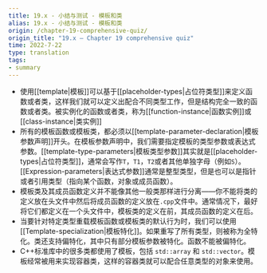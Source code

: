 ```yaml
---
title: 19.x - 小结与测试 - 模板和类
alias: 19.x - 小结与测试 - 模板和类
origin: /chapter-19-comprehensive-quiz/
origin_title: "19.x — Chapter 19 comprehensive quiz"
time: 2022-7-22
type: translation
tags:
- summary
---
```


- 使用[[template|模板]]可以基于[[placeholder-types|占位符类型]]来定义函数或者类，这样我们就可以定义出配合不同类型工作，但是结构完全一致的函数或者类。被实例化的函数或者类，称为[[function-instance|函数实例]]或[[class-instance|类实例]]
- 所有的模板函数或模板类，都必须以[[template-parameter-declaration|模板参数声明]]开头。在模板参数声明中，我们需要指定模板的类型参数或表达式参数。[[template-type-parameters|模板类型参数]]其实就是[[placeholder-types|占位符类型]]，通常会写作`T`，`T1`，`T2`或者其他单独字母（例如`S`）。[[Expression-parameters|表达式参数]]通常是整型类型，但是也可以是指针或者引用类型（指向某个函数，对象或成员函数）。
- 模板类及其成员函数定义并不能像其他一般类那样进行分离——你不能将类的定义放在头文件中然后将成员函数的定义放在`.cpp`文件中。通常情况下，最好将它们都定义在一个头文件中，模板类的定义在前，其成员函数的定义在后。
- 当要针对特定类型重载模板函数或模板类的默认行为时，我们可以使用[[Template-specialization|模板特化]]。如果重写了所有类型，则被称为全特化。类还支持偏特化，其中只有部分模板参数被特化。函数不能被偏特化。
- C++标准库中的很多类都使用了模板，包括 `std::array` 和 `std::vector`。模板经常被用来实现容器类，这样的容器类就可以配合任意类型的对象来使用。

